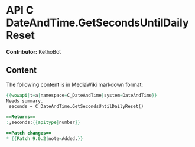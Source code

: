 # API C DateAndTime.GetSecondsUntilDailyReset

**Contributor:** KethoBot

## Content

The following content is in MediaWiki markdown format:

```mediawiki
{{wowapi|t=a|namespace=C_DateAndTime|system=DateAndTime}}
Needs summary.
 seconds = C_DateAndTime.GetSecondsUntilDailyReset()

==Returns==
:;seconds:{{apitype|number}}

==Patch changes==
* {{Patch 9.0.2|note=Added.}}
```